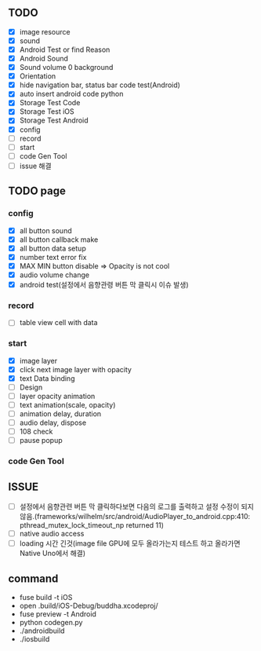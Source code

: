 ## TODO
- [x] image resource
- [x] sound
- [x] Android Test or find Reason
- [x] Android Sound
- [x] Sound volume 0 background
- [x] Orientation
- [x] hide navigation bar, status bar code test(Android)
- [x] auto insert android code python
- [x] Storage Test Code
- [x] Storage Test iOS
- [x] Storage Test Android
- [x] config
- [ ] record
- [ ] start
- [ ] code Gen Tool
- [ ] issue 해결

## TODO page

### config
- [x] all button sound
- [x] all button callback make
- [x] all button data setup
- [x] number text error fix
- [x] MAX MIN button disable => Opacity is not cool
- [x] audio volume change
- [x] android test(설정에서 음향관령 버튼 막 클릭시 이슈 발생)

### record
- [ ] table view cell with data

### start
- [x] image layer
- [x] click next image layer with opacity
- [x] text Data binding
- [ ] Design
- [ ] layer opacity animation
- [ ] text animation(scale, opacity)
- [ ] animation delay, duration
- [ ] audio delay, dispose
- [ ] 108 check
- [ ] pause popup

### code Gen Tool

## ISSUE
- [ ] 설정에서 음향관련 버튼 막 클릭하다보면 다음의 로그를 출력하고 설정 수정이 되지않음.(frameworks/wilhelm/src/android/AudioPlayer_to_android.cpp:410: pthread_mutex_lock_timeout_np returned 11)
- [ ] native audio access
- [ ] loading 시간 긴것(image file GPU에 모두 올라가는지 테스트 하고 올라가면 Native Uno에서 해결)

## command
- fuse build -t iOS
- open .build/iOS-Debug/buddha.xcodeproj/
- fuse preview -t Android
- python codegen.py
- ./androidbuild
- ./iosbuild
